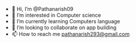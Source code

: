 - 👋 Hi, I’m @Pathanarish09
- 👀 I’m interested in Computer science
- 🌱 I’m currently learning Computers language
- 💞️ I’m looking to collaborate on app building
- 📫 How to reach me pathanarish293@gmail.com

<!---
Pathanarish09/Pathanarish09 is a ✨ special ✨ repository because its `README.md` (this file) appears on your GitHub profile.
You can click the Preview link to take a look at your changes.
--->
